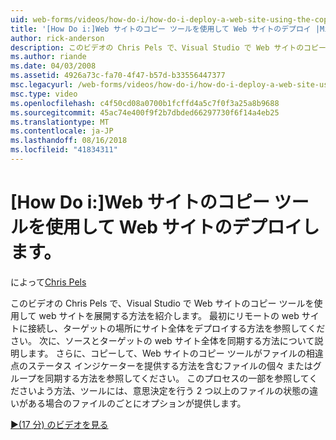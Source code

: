 ```yaml
---
uid: web-forms/videos/how-do-i/how-do-i-deploy-a-web-site-using-the-copy-web-site-tool
title: '[How Do i:]Web サイトのコピー ツールを使用して Web サイトのデプロイ |Microsoft Docs'
author: rick-anderson
description: このビデオの Chris Pels で、Visual Studio で Web サイトのコピー ツールを使用して web サイトを展開する方法を紹介します。 まず、リモートの web サイトに接続する方法を確認し、.
ms.author: riande
ms.date: 04/03/2008
ms.assetid: 4926a73c-fa70-4f47-b57d-b33556447377
msc.legacyurl: /web-forms/videos/how-do-i/how-do-i-deploy-a-web-site-using-the-copy-web-site-tool
msc.type: video
ms.openlocfilehash: c4f50cd08a0700b1fcffd4a5c7f0f3a25a8b9688
ms.sourcegitcommit: 45ac74e400f9f2b7dbded66297730f6f14a4eb25
ms.translationtype: MT
ms.contentlocale: ja-JP
ms.lasthandoff: 08/16/2018
ms.locfileid: "41834311"
---
```

<a name="how-do-i-deploy-a-web-site-using-the-copy-web-site-tool"></a>[How Do i:]Web サイトのコピー ツールを使用して Web サイトのデプロイします。
====================
によって[Chris Pels](https://twitter.com/chrispels)

このビデオの Chris Pels で、Visual Studio で Web サイトのコピー ツールを使用して web サイトを展開する方法を紹介します。 最初にリモートの web サイトに接続し、ターゲットの場所にサイト全体をデプロイする方法を参照してください。 次に、ソースとターゲットの web サイト全体を同期する方法について説明します。 さらに、コピーして、Web サイトのコピー ツールがファイルの相違点のステータス インジケーターを提供する方法を含むファイルの個々 またはグループを同期する方法を参照してください。 このプロセスの一部を参照してくださいよう方法、ツールには、意思決定を行う 2 つ以上のファイルの状態の違いがある場合のファイルのごとにオプションが提供します。

[&#9654;(17 分) のビデオを見る](https://channel9.msdn.com/Blogs/ASP-NET-Site-Videos/how-do-i-deploy-a-web-site-using-the-copy-web-site-tool)
